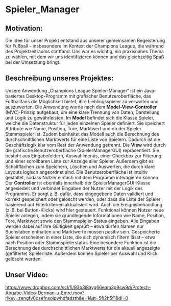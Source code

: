 # Spieler_Manager

## Motivation: 
Die Idee für unser Projekt entstand aus unserer gemeinsamen Begeisterung für Fußball – insbesondere im Kontext der Champions League, die während des Projektzeitraums stattfand. Uns war es wichtig, ein praxisnahes Thema zu wählen, mit dem wir uns identifizieren können und das gleichzeitig Spaß bei der Umsetzung bringt.







## Beschreibung unseres Projektes:
Unsere Anwendung „Champions League Spieler-Manager“ ist ein Java-basiertes Desktop-Programm mit grafischer Benutzeroberfläche, das Fußballfans die Möglichkeit bietet, ihre Lieblingsspieler zu verwalten und auszuwerten. Die Anwendung wurde nach dem **Model-View-Controller** (MVC)-Prinzip aufgebaut, um eine klare Trennung von Daten, Darstellung und Logik zu gewährleisten.
Im **Model** befindet sich die Klasse Spieler, welche die Datenstruktur für jeden einzelnen Spieler definiert. Sie speichert Attribute wie Name, Position, Tore, Marktwert und ob der Spieler Stammspieler ist. Zudem beinhaltet das Modell auch die Berechnung des durchschnittlichen Marktwerts für eine Liste von Spielern. Dadurch ist die Geschäftslogik klar vom Rest der Anwendung getrennt.
Die **View** wird durch die grafische Benutzeroberfläche (SpielerManagerGUI) repräsentiert. Sie besteht aus Eingabefeldern, Auswahlmenüs, einer Checkbox zur Filterung und einer scrollbaren Liste zur Anzeige aller Spieler. Außerdem gibt es Schaltflächen zum Speichern, Löschen und Auswerten, die durch klare Layouts logisch angeordnet sind. Die Benutzeroberfläche ist intuitiv gestaltet, sodass Nutzer einfach mit dem Programm interagieren können.
Der **Controller** ist ebenfalls innerhalb der SpielerManagerGUI-Klasse angesiedelt und verbindet Eingaben der Nutzer mit der Logik des Programms. Er sorgt z. B. dafür, dass eingegebene Daten validiert und korrekt gespeichert oder gelöscht werden, oder dass die Liste der Spieler basierend auf Filterkriterien aktualisiert wird. Auch die Ereignisbehandlung (z. B. bei Button-Klicks) wird hier gesteuert.
Funktional können Nutzer neue Spieler anlegen, indem sie grundlegende Informationen wie Name, Position, Tore, Marktwert sowie den Stammspieler-Status eingeben. Alle Eingaben werden dabei auf ihre Gültigkeit geprüft – etwa dürfen Namen nur Buchstaben enthalten und Marktwerte müssen positiv sein. Gespeicherte Spieler erscheinen in einer Liste, die sich dynamisch filtern lässt – etwa nach Position oder Stammspielerstatus. Eine besondere Funktion ist die Berechnung des durchschnittlichen Marktwerts für die aktuell angezeigte (gefilterte) Spielerliste. Außerdem können Spieler per Auswahl und Klick gelöscht werden.








## Unser Video:
https://www.dropbox.com/scl/fi/93b3j8ayg66eam3p9sw9d/Protech-Abgabe-Video-Derman-u-Emre.mov?rlkey=zengfv0osefnsojpwhdfadzth&e=1&st=5fi2h5f1&dl=0

